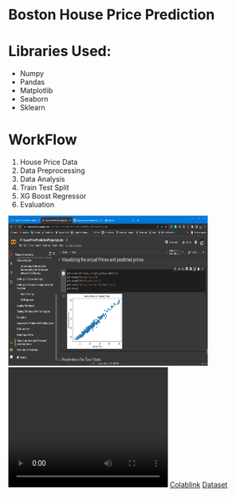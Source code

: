 <html>

<body>
<h1>Boston House Price Prediction</h1>
<h1>Libraries Used: </h1>
<ul>
<li>Numpy</li>
<li>Pandas</li>
<li>Matplotlib</li>
<li>Seaborn</li>
<li>Sklearn</li>
</ul>
<h1><b>WorkFlow</b></h1>

<ol>
<li>House Price Data</li>
<li>Data Preprocessing</li>
<li>Data Analysis</li>
<li>Train Test Split</li>
<li>XG Boost Regressor</li>
<li>Evaluation</li>
</ol>
<img src="./HousePricePredictionProject.ipynb - Colaboratory - Google Chrome 7_15_2022 11_04_08 PM.png" width="400" height="300">
<video width="320" height="240" controls>
  <source src="./housePricePrediction.mp4" type="video/mp4">

</video>
<a href="https://colab.research.google.com/drive/1TKS_bi8B60HYnrG1SN8H-C6X-jDovK2E#scrollTo=1WImKr80kduh">Colablink</a>
<a href="http://lib.stat.cmu.edu/datasets/boston">Dataset</a>
</body>

</html>
